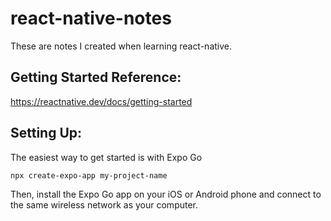 # react-native-notes

These are notes I created when learning react-native.


## Getting Started Reference:

https://reactnative.dev/docs/getting-started


## Setting Up:

The easiest way to get started is with Expo Go

```
npx create-expo-app my-project-name

```

Then, install the Expo Go app on your iOS or Android phone and connect to the same wireless network as your computer.